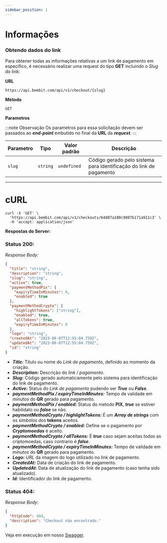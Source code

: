 ```yaml
---
sidebar_position: 1
---
```


# Informações

### Obtendo dados do link

Para obtener todas as informações relativas a um link de pagamento em especifico, é necessário realizar uma request do tipo **GET** incluindo o _Slug_ do link:

**URL**

```
https://api.bembit.com/api/v1/checkout/{slug}
```

**Método**

```
GET
```

**Parametros**

:::note Observação
Os parametros para essa solicitação devem ser passados ao **_end-point_** embutido no final da **URL** da **_request_**.
:::

| Parametro | Tipo     | Valor padrão | Descrição                                                          |
| --------- | -------- | ------------ | ------------------------------------------------------------------ |
| `slug`    | `string` | `undefined`  | Código gerado pelo sistema para identificação do link de pagamento |

---

# cURL

```cURL
curl -X 'GET' \
  'https://api.bembit.com/api/v1/checkouts/64807a180c9807b171a911c3' \
  -H 'accept: application/json'
```

**Respostas do Server:**



### Status 200:

_Response Body:_

```json
{
  "title": "string",
  "description": "string",
  "slug": "string",
  "active": true,
  "paymentMethodPix": {
    "expiryTimeInMinutes": 0,
    "enabled": true
  },
  "paymentMethodCrypto": {
    "highlightTokens": ["string"],
    "enabled": true,
    "allTokens": true,
    "expiryTimeInMinutes": 0
  },
  "logo": "string",
  "createdAt": "2023-06-07T12:55:04.759Z",
  "updatedAt": "2023-06-07T12:55:04.759Z",
  "id": "string"
}
```

- **_Title:_** Título ou nome do _Link de pagamento_, definido ao momento da criação.
- **_Description:_** Descrição do *link / pagamento*.
- **_Slug:_** Código gerado automaticamente pelo sistema para identificação do link de pagamento.
- **_Active:_** Status do _Link de pagamento_ pudendo ser ***True*** ou ***False***.
- **_paymentMethodPix / expiryTimeInMinutes:_** Tempo de validade em *minutos* do **QR** gerado para pagamento.
- **_paymentMethodPix / enabled:_** Status do metodo **PIX**, ***true*** se estiver habilidato ou ***false*** se não.
- **_paymentMethodCrypto / highlightTokens:_** É um ***Array de strings*** com os *símbolos* dos **tokens** aceitos.
- **_paymentMethodCrypto / enabled:_** Define se o pagamento por ***Cryptomoedas*** é aceito.
- **_paymentMethodCrypto / allTokens:_** É ***true*** caso sejam aceitas *todas* as criptomoedas, caso contrario é ***false***.
- **_paymentMethodCrypto / expiryTimeInMinutes:_** Tempo de validade em *minutos* do **QR** gerado para pagamento.
- **_Logo:_** *URL* da imagem do logo utilizado no link de pagamento.
- **_CreatedAt:_** Data de criação do link de pagamento.
- **_UpdatedAt:_** Data de atualização do link de pagamento (caso tenha sido atualizado).
- **_Id:_** Identificador do link de pagamento.

### Status 404:

_Response Body:_

```json
{
  "httpCode": 404,
  "description": "Checkout não encontrado."
}
```


Veja em execução em nosso [Swagger](https://api.bembit.com/docs/#/BemPix/get_client_balance).
